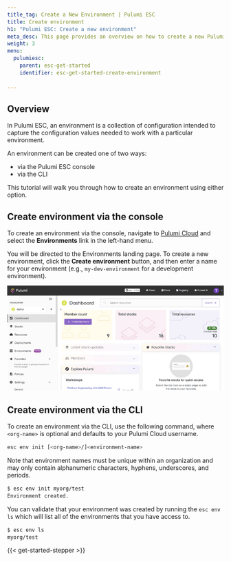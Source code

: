 ```yaml
---
title_tag: Create a New Environment | Pulumi ESC
title: Create environment
h1: "Pulumi ESC: Create a new environment"
meta_desc: This page provides an overview on how to create a new Pulumi ESC environment.
weight: 3
menu:
  pulumiesc:
    parent: esc-get-started
    identifier: esc-get-started-create-environment

---
```


## Overview

In Pulumi ESC, an environment is a collection of configuration intended to capture the configuration values needed to work with a particular environment.

An environment can be created one of two ways:

- via the Pulumi ESC console
- via the CLI

This tutorial will walk you through how to create an environment using either option.

## Create environment via the console

To create an environment via the console, navigate to [Pulumi Cloud](https://app.pulumi.com) and select the **Environments** link in the left-hand menu.

You will be directed to the Environments landing page. To create a new environment, click the **Create environment** button, and then enter a name for your environment (e.g., `my-dev-environment` for a development environment).

![Creating a new environment in the Pulumi Cloud console](./esc-create-environment.gif)

## Create environment via the CLI

To create an environment via the CLI, use the following command, where `<org-name>` is optional and defaults to your Pulumi Cloud username.

```bash
esc env init [<org-name>/]<environment-name>
```

Note that environment names must be unique within an organization and may only contain alphanumeric characters, hyphens, underscores, and periods.

```bash
$ esc env init myorg/test
Environment created.
```

You can validate that your environment was created by running the `esc env ls` which will list all of the environments that you have access to.

```bash
$ esc env ls
myorg/test
```

{{< get-started-stepper >}}
